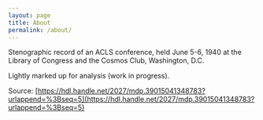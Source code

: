 ```yaml
---
layout: page
title: About
permalink: /about/
---
```


Stenographic record of an ACLS conference, held June 5-6, 1940 
at the Library of Congress and the Cosmos Club, Washington, D.C.

Lightly marked up for analysis (work in progress).

Source: [https://hdl.handle.net/2027/mdp.39015041348783?urlappend=%3Bseq=5](https://hdl.handle.net/2027/mdp.39015041348783?urlappend=%3Bseq=5) 
